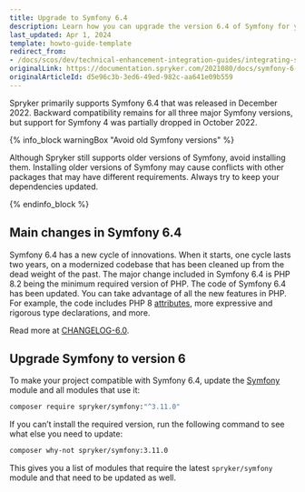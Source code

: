 ```yaml
---
title: Upgrade to Symfony 6.4
description: Learn how you can upgrade the version 6.4 of Symfony for your Spryker projects and Spryker modules that use Symfony.
last_updated: Apr 1, 2024
template: howto-guide-template
redirect_from:
- /docs/scos/dev/technical-enhancement-integration-guides/integrating-symfony-6.html
originalLink: https://documentation.spryker.com/2021080/docs/symfony-6-integration
originalArticleId: d5e96c3b-3ed6-49ed-982c-aa641e09b559
---
```


Spryker primarily supports Symfony 6.4 that was released in December 2022. Backward compatibility remains for all three major Symfony versions, but support for Symfony 4 was partially dropped in October 2022.

{% info_block warningBox "Avoid old Symfony versions" %}

Although Spryker still supports older versions of Symfony, avoid installing them. Installing older versions of Symfony may cause conflicts with other packages that may have different requirements. Always try to keep your dependencies updated.

{% endinfo_block %}

<a name="changes"></a>

## Main changes in Symfony 6.4

Symfony 6.4 has a new cycle of innovations. When it starts, one cycle lasts two years, on a modernized codebase that has been cleaned up from the dead weight of the past.
The major change included in Symfony 6.4 is PHP 8.2 being the minimum required version of PHP.
The code of Symfony 6.4 has been updated. You can take advantage of all the new features in PHP.
For example, the code includes PHP 8 [attributes](https://www.php.net/manual/fr/language.attributes.overview.php), more expressive and rigorous type declarations, and more.

Read more at [CHANGELOG-6.0](https://github.com/symfony/symfony/blob/6.0/CHANGELOG-6.0.md).

## Upgrade Symfony to version 6

To make your project compatible with Symfony 6.4, update the [Symfony](https://github.com/spryker/symfony) module and all modules that use it:

```bash
composer require spryker/symfony:"^3.11.0"
```

If you can’t install the required version, run the following command to see what else you need to update:

```bash
composer why-not spryker/symfony:3.11.0
```

This gives you a list of modules that require the latest `spryker/symfony` module and that need to be updated as well.
